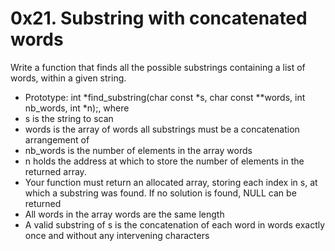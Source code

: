 # 0x21. Substring with concatenated words

Write a function that finds all the possible substrings containing a list of words, within a given string.

* Prototype: int *find_substring(char const *s, char const **words, int nb_words, int *n);, where
 * s is the string to scan
 * words is the array of words all substrings must be a concatenation arrangement of
 * nb_words is the number of elements in the array words
 * n holds the address at which to store the number of elements in the returned array.
* Your function must return an allocated array, storing each index in s, at which a substring was found. If no solution is found, NULL can be returned
* All words in the array words are the same length
* A valid substring of s is the concatenation of each word in words exactly once and without any intervening characters